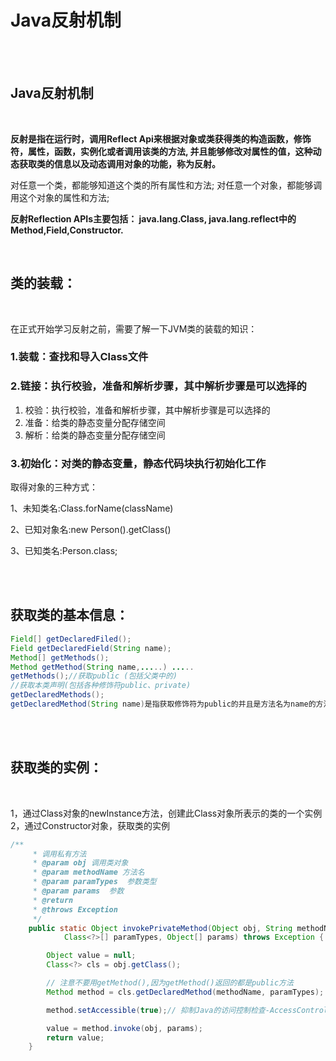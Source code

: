 # Java反射机制

<br>

<br>

## Java反射机制

<br>

**反射是指在运行时，调用Reflect Api来根据对象或类获得类的构造函数，修饰符，属性，函数，实例化或者调用该类的方法, 并且能够修改对属性的值，这种动态获取类的信息以及动态调用对象的功能，称为反射。**

对任意一个类，都能够知道这个类的所有属性和方法; 对任意一个对象，都能够调用这个对象的属性和方法;

**反射Reflection APIs主要包括： java.lang.Class, java.lang.reflect中的Method,Field,Constructor.**

<br>

## 类的装载：

<br>

在正式开始学习反射之前，需要了解一下JVM类的装载的知识：

### 1.装载：查找和导入Class文件

### 2.链接：执行校验，准备和解析步骤，其中解析步骤是可以选择的

1. 校验：执行校验，准备和解析步骤，其中解析步骤是可以选择的
2. 准备：给类的静态变量分配存储空间
3. 解析：给类的静态变量分配存储空间

### 3.初始化：对类的静态变量，静态代码块执行初始化工作

取得对象的三种方式：

 1、未知类名:Class.forName(className)

 2、已知对象名:new Person().getClass()

 3、已知类名:Person.class;

<br>

<br>

## 获取类的基本信息：

```java
Field[] getDeclaredFiled(); 
Field getDeclaredField(String name); 
Method[] getMethods(); 
Method getMethod(String name,.....) .....
getMethods();//获取public (包括父类中的)
//获取本类声明(包括各种修饰符public、private)
getDeclaredMethods();
getDeclaredMethod(String name)是指获取修饰符为public的并且是方法名为name的方法
```

<br>

<br>

## 获取类的实例：

<br>

1，通过Class对象的newInstance方法，创建此Class对象所表示的类的一个实例 2，通过Constructor对象，获取类的实例

```java
/**
     * 调用私有方法
     * @param obj 调用类对象
     * @param methodName 方法名
     * @param paramTypes  参数类型
     * @param params  参数
     * @return
     * @throws Exception
     */
    public static Object invokePrivateMethod(Object obj, String methodName,
            Class<?>[] paramTypes, Object[] params) throws Exception {

        Object value = null;
        Class<?> cls = obj.getClass();

        // 注意不要用getMethod(),因为getMethod()返回的都是public方法
        Method method = cls.getDeclaredMethod(methodName, paramTypes);

        method.setAccessible(true);// 抑制Java的访问控制检查-AccessController

        value = method.invoke(obj, params);
        return value;
    }
```



